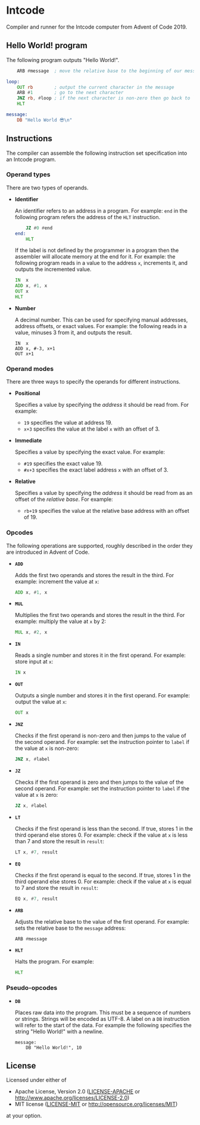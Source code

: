 # Intcode

Compiler and runner for the Intcode computer from Advent of Code 2019.

## Hello World! program

The following program outputs "Hello World!".

```asm
    ARB #message  ; move the relative base to the beginning of our message

loop:
    OUT rb        ; output the current character in the message
    ARB #1        ; go to the next character
    JNZ rb, #loop ; if the next character is non-zero then go back to `loop`
    HLT

message:
    DB "Hello World 😎\n"
```

## Instructions

The compiler can assemble the following instruction set specification into an
Intcode program.

### Operand types

There are two types of operands.

- **Identifier**

  An identifier refers to an address in a program. For example: `end` in the
  following program refers the address of the `HLT` instruction.
  ```asm
      JZ #0 #end
  end:
      HLT
  ```

  If the label is not defined by the programmer in a program then the assembler
  will allocate memory at the end for it. For example: the following program
  reads in a value to the address `x`, increments it, and outputs the
  incremented value.
  ```asm
  IN  x
  ADD x, #1, x
  OUT x
  HLT
  ```

- **Number**

  A decimal number. This can be used for specifying manual addresses, address
  offsets, or exact values. For example: the following reads in a value, minuses
  3 from it, and outputs the result.
  ```
  IN  x
  ADD x, #-3, x+1
  OUT x+1
  ```

### Operand modes

There are three ways to specify the operands for different instructions.

- **Positional**

  Specifies a value by specifying the *address* it should be read from. For
  example:
  - `19` specifies the value at address 19.
  - `x+3` specifies the value at the label `x` with an offset of 3.

- **Immediate**

  Specifies a value by specifying the exact value. For example:
  - `#19` specifies the exact value 19.
  - `#x+3` specifies the exact label address `x` with an offset of 3.

- **Relative**

  Specifies a value by specifying the *address* it should be read from as an
  offset of the *relative base*. For example:
  - `rb+19` specifies the value at the relative base address with an offset of
    19.

### Opcodes

The following operations are supported, roughly described in the order they are
introduced in Advent of Code.

- **`ADD`**

  Adds the first two operands and stores the result in the third. For example:
  increment the value at `x`:
  ```asm
  ADD x, #1, x
  ```

- **`MUL`**

  Multiplies the first two operands and stores the result in the third. For
  example: multiply the value at `x` by 2:
  ```asm
  MUL x, #2, x
  ```

- **`IN`**

  Reads a single number and stores it in the first operand. For example: store
  input at `x`:
  ```asm
  IN x
  ```

- **`OUT`**

  Outputs a single number and stores it in the first operand. For example:
  output the value at `x`:
  ```asm
  OUT x
  ```

- **`JNZ`**

  Checks if the first operand is non-zero and then jumps to the value of the
  second operand. For example: set the instruction pointer to `label` if the
  value at `x` is non-zero:
  ```asm
  JNZ x, #label
  ```

- **`JZ`**

  Checks if the first operand is zero and then jumps to the value of the second
  operand. For example: set the instruction pointer to `label` if the value at
  `x` is zero:
  ```asm
  JZ x, #label
  ```

- **`LT`**

  Checks if the first operand is less than the second. If true, stores 1 in the
  third operand else stores 0. For example: check if the value at `x` is less
  than 7 and store the result in `result`:
  ```asm
  LT x, #7, result
  ```

- **`EQ`**

  Checks if the first operand is equal to the second. If true, stores 1 in the
  third operand else stores 0. For example: check if the value at `x` is equal
  to 7 and store the result in `result`:
  ```asm
  EQ x, #7, result
  ```

- **`ARB`**

  Adjusts the relative base to the value of the first operand. For example: sets
  the relative base to the `message` address:
  ```asm
  ARB #message
  ```

- **`HLT`**

  Halts the program. For example:
  ```asm
  HLT
  ```

### Pseudo-opcodes

- **`DB`**

  Places raw data into the program. This must be a sequence of numbers or
  strings. Strings will be encoded as UTF-8. A label on a `DB` instruction will
  refer to the start of the data. For example the following specifies the string
  "Hello World!" with a newline.
  ```
  message:
      DB "Hello World!", 10
  ```

## License

Licensed under either of

- Apache License, Version 2.0 ([LICENSE-APACHE](LICENSE-APACHE) or
  http://www.apache.org/licenses/LICENSE-2.0)
- MIT license ([LICENSE-MIT](LICENSE-MIT) or http://opensource.org/licenses/MIT)

at your option.
